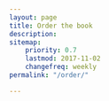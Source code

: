 ```yaml
---
layout: page
title: Order the book
description:
sitemap:
    priority: 0.7
    lastmod: 2017-11-02
    changefreq: weekly
permalink: "/order/"

---
```

